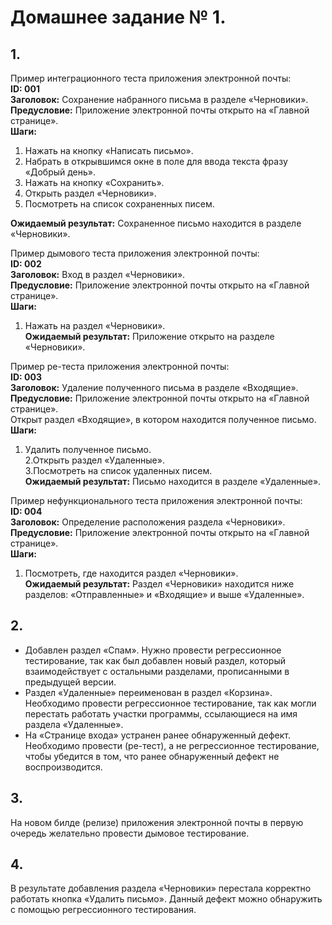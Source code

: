 # Домашнее задание № 1.

## 1.
Пример интеграционного теста приложения электронной почты:  
**ID: 001**   
**Заголовок:**
Сохранение набранного письма в разделе «Черновики».  
**Предусловие:**
Приложение электронной почты открыто на «Главной странице».  
**Шаги:**  
1. Нажать на кнопку «Написать письмо».  
2. Набрать в открывшимся окне в поле для ввода текста фразу «Добрый день».  
3. Нажать на кнопку «Сохранить».  
4. Открыть раздел «Черновики».  
5. Посмотреть на список сохраненных писем.

   
**Ожидаемый результат:** Сохраненное письмо находится в разделе «Черновики».


Пример дымового теста приложения электронной почты:  
**ID: 002**  
**Заголовок:** Вход в раздел «Черновики».  
**Предусловие:**  Приложение электронной почты открыто на «Главной странице».    
**Шаги:**  
1. Нажать на раздел «Черновики».  
**Ожидаемый результат:** Приложение открыто на разделе «Черновики».


Пример ре-теста приложения электронной почты:  
**ID: 003**  
**Заголовок:** Удаление полученного письма в разделе «Входящие».  
**Предусловие:** Приложение электронной почты открыто на «Главной странице».  
Открыт раздел «Входящие», в котором находится полученное письмо.  
**Шаги:**   
1. Удалить полученное письмо.  
2.Открыть раздел «Удаленные».  
3.Посмотреть на список удаленных писем.  
**Ожидаемый результат:** Письмо находится в разделе «Удаленные».


Пример нефункционального теста приложения электронной почты:  
**ID: 004**  
**Заголовок:** Определение расположения раздела «Черновики».  
**Предусловие:** Приложение электронной почты открыто на «Главной странице».  
**Шаги:**  
1. Посмотреть, где находится раздел «Черновики».  
**Ожидаемый результат:** Раздел «Черновики» находится ниже разделов: «Отправленные» и «Входящие» и выше «Удаленные».


## 2.  
- Добавлен раздел «Спам». Нужно провести регрессионное тестирование, так как был добавлен новый раздел, который взаимодействует с остальными разделами, прописанными в предыдущей версии.  
- Раздел «Удаленные» переименован в раздел «Корзина». Необходимо провести регрессионное тестирование, так как могли перестать работать участки программы, ссылающиеся на имя раздела «Удаленные».  
- На «Странице входа» устранен ранее обнаруженный дефект. Необходимо провести (ре-тест), а не регрессионное тестирование, чтобы убедится в том, что ранее обнаруженный дефект не воспроизводится.


## 3.  
На новом билде (релизе) приложения электронной почты в первую очередь желательно провести дымовое тестирование.


## 4.  
В результате добавления раздела «Черновики» перестала корректно работать кнопка «Удалить письмо». Данный дефект можно обнаружить с помощью регрессионного тестирования.  


